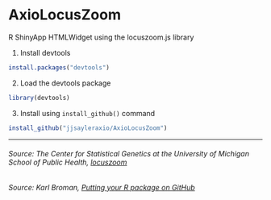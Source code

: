 # AxioLocusZoom
R ShinyApp HTMLWidget using the locuszoom.js library 

1. Install devtools
```R
install.packages("devtools")
```
2. Load the devtools package
```R
library(devtools)
```
3. Install using `install_github()` command
```R
install_github("jjsayleraxio/AxioLocusZoom")
```

<hr>

###### Source: The Center for Statistical Genetics at the University of Michigan School of Public Health, [locuszoom](https://statgen.github.io/locuszoom/)
###### Source: Karl Broman, [Putting your R package on GitHub](http://kbroman.org/pkg_primer/pages/github.html)
